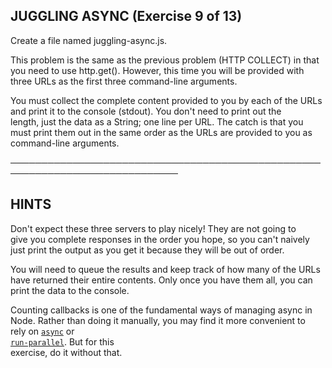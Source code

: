 ## JUGGLING ASYNC (Exercise 9 of 13)  
   
  Create a file named juggling-async.js.  
   
  This problem is the same as the previous problem (HTTP COLLECT) in that  
  you need to use http.get(). However, this time you will be provided with  
  three URLs as the first three command-line arguments.  
   
  You must collect the complete content provided to you by each of the URLs  
  and print it to the console (stdout). You don't need to print out the  
  length, just the data as a String; one line per URL. The catch is that you  
  must print them out in the same order as the URLs are provided to you as  
  command-line arguments.  
   
 ─────────────────────────────────────────────────────────────────────────────  
   
 ## HINTS  
   
  Don't expect these three servers to play nicely! They are not going to  
  give you complete responses in the order you hope, so you can't naively  
  just print the output as you get it because they will be out of order.  
   
  You will need to queue the results and keep track of how many of the URLs  
  have returned their entire contents. Only once you have them all, you can  
  print the data to the console.  
   
  Counting callbacks is one of the fundamental ways of managing async in  
  Node. Rather than doing it manually, you may find it more convenient to  
  rely on [`async`](https://www.npmjs.com/package/async) or  
  [`run-parallel`](https://www.npmjs.com/package/run-parallel). But for this  
  exercise, do it without that.  